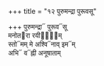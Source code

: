 +++
title = "१२ पुरुमन्द्रा पुरूवसू"

+++
पुरुमन्द्रा᳓ पुरूव᳓सू  
मनोत᳓रा रयीणा᳐᳓म्  
स्तो᳓मम् मे अश्वि᳓नाव् इम᳓म्  
अभि᳓ व᳓ह्नी अनूषाताम्